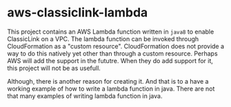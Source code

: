 # aws-classiclink-lambda

This project contains an AWS Lambda function written in `java8` to enable ClassicLink on a VPC. The lambda function can be invoked through CloudFormation as a "custom resource". CloudFormation does not provide a way to do this natively yet other than through a custom resource. Perhaps AWS will add the support in the fututre. When they do add support for it, this project will not be as usefull. 

Although, there is another reason for creating it. And that is to a have a working example of how to write a lambda function in java. There are not that many examples of writing lambda function in java.  